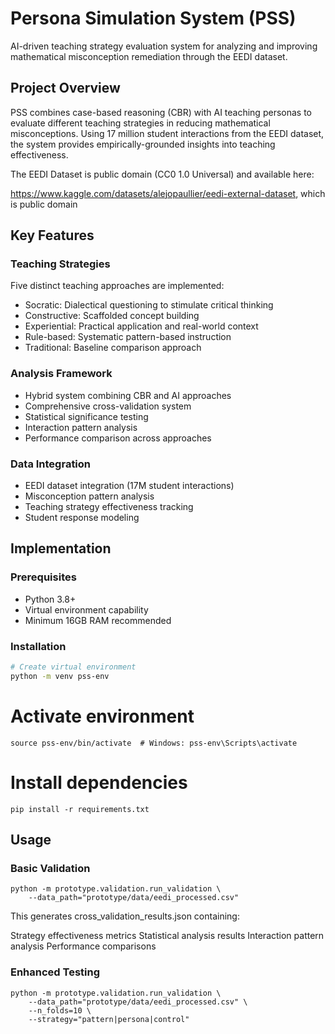 # Persona Simulation System (PSS)
AI-driven teaching strategy evaluation system for analyzing and improving mathematical misconception remediation through the EEDI dataset.

## Project Overview
PSS combines case-based reasoning (CBR) with AI teaching personas to evaluate different teaching strategies in reducing mathematical misconceptions. 
Using 17 million student interactions from the EEDI dataset, the system provides empirically-grounded insights into teaching effectiveness.

The EEDI Dataset is public domain  (CC0 1.0 Universal) and available here:

https://www.kaggle.com/datasets/alejopaullier/eedi-external-dataset, which is public domain 

## Key Features
### Teaching Strategies
Five distinct teaching approaches are implemented:
- Socratic: Dialectical questioning to stimulate critical thinking
- Constructive: Scaffolded concept building
- Experiential: Practical application and real-world context
- Rule-based: Systematic pattern-based instruction
- Traditional: Baseline comparison approach

### Analysis Framework
- Hybrid system combining CBR and AI approaches
- Comprehensive cross-validation system
- Statistical significance testing
- Interaction pattern analysis
- Performance comparison across approaches

### Data Integration
- EEDI dataset integration (17M student interactions)
- Misconception pattern analysis
- Teaching strategy effectiveness tracking
- Student response modeling

## Implementation

### Prerequisites
- Python 3.8+
- Virtual environment capability
- Minimum 16GB RAM recommended

### Installation
```bash
# Create virtual environment
python -m venv pss-env
```

# Activate environment
```
source pss-env/bin/activate  # Windows: pss-env\Scripts\activate
```

# Install dependencies
```
pip install -r requirements.txt
```




## Usage
### Basic Validation

```
python -m prototype.validation.run_validation \
    --data_path="prototype/data/eedi_processed.csv"
```

This generates cross_validation_results.json containing:

Strategy effectiveness metrics
Statistical analysis results
Interaction pattern analysis
Performance comparisons

### Enhanced Testing
```
python -m prototype.validation.run_validation \
    --data_path="prototype/data/eedi_processed.csv" \
    --n_folds=10 \
    --strategy="pattern|persona|control"
```
